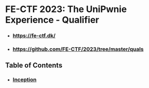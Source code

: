 # FE-CTF 2023: The UniPwnie Experience - Qualifier

* ### https://fe-ctf.dk/
* ### https://github.com/FE-CTF/2023/tree/master/quals

## Table of Contents

* ### [Inception](inception/README.md)
